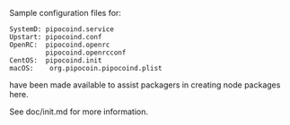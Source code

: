 Sample configuration files for:
```
SystemD: pipocoind.service
Upstart: pipocoind.conf
OpenRC:  pipocoind.openrc
         pipocoind.openrcconf
CentOS:  pipocoind.init
macOS:    org.pipocoin.pipocoind.plist
```
have been made available to assist packagers in creating node packages here.

See doc/init.md for more information.
